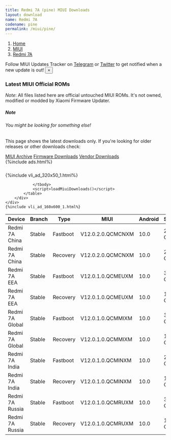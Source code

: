 ```yaml
---
title: Redmi 7A (pine) MIUI Downloads
layout: download
name: Redmi 7A
codename: pine
permalink: /miui/pine/
---
```

<nav aria-label="breadcrumb">
    <ol class="breadcrumb">
        <li class="breadcrumb-item"><a href="/">Home</a></li>
        <li class="breadcrumb-item"><a href="/miui/">MIUI</a></li>
        <li class="breadcrumb-item active" aria-current="page"><a href="/miui/pine/">Redmi 7A</a></li>
    </ol>
</nav>
<div class="alert alert-primary alert-dismissible fade show" role="alert">
    Follow MIUI Updates Tracker on <a href="https://t.me/MIUIUpdatesTracker" class="alert-link">Telegram</a>
     or <a href="https://twitter.com/MiFwUpdater" class="alert-link">Twitter</a> to get notified when a new update is out!
    <button type="button" class="close" data-dismiss="alert" aria-label="Close">
        <span aria-hidden="true">&times;</span>
    </button>
</div>

### Latest MIUI Official ROMs
*Note*: All files listed here are official untouched MIUI ROMs. It's not owned, modified or modded by Xiaomi Firmware Updater.
<div class="card">
  <div class="card-body">
    <h5 class="card-title">Note</h5>
    <h6 class="card-subtitle mb-2 text-muted">You might be looking for something else!</h6>
    <p class="card-text">This page shows the latest downloads only.
     If you're looking for older releases or other downloads check:</p>
    <a href="/archive/miui/pine/" class="card-link">MIUI Archive</a>
    <a href="/firmware/pine/" class="card-link">Firmware Downloads</a>
    <a href="/vendor/pine/" class="card-link">Vendor Downloads</a>
  </div>
</div>
{%include ads.html%}
<div class="row justify-content-center">
    <div class="col-10">
        <div class="table-responsive-md" style="margin-top: 25px;">
            {%include vli_ad_320x50_1.html%}
            <table id="miui" class="display dt-responsive nowrap compact table table-striped table-hover table-sm">
                <thead class="thead-dark">
                    <tr>
                        <th data-ref="device">Device</th>
                        <th data-ref="branch">Branch</th>
                        <th data-ref="type">Type</th>
                        <th data-ref="miui">MIUI</th>
                        <th data-ref="android">Android</th>
                        <th data-ref="size">Size</th>
                        <th data-ref="size">Date</th>
                        <th data-ref="link">Link</th>
                    </tr>
                </thead>
                <tbody>
                <tr><td>Redmi 7A China</td><td>Stable</td><td>Fastboot</td><td>V12.0.2.0.QCMCNXM</td><td>10.0</td><td>2.8 GB</td><td>2020-12-26</td><td><a href="/miui/pine/stable/V12.0.2.0.QCMCNXM/">Download</a></td></tr>
<tr><td>Redmi 7A China</td><td>Stable</td><td>Recovery</td><td>V12.0.2.0.QCMCNXM</td><td>10.0</td><td>2.0 GB</td><td>2021-01-06</td><td><a href="/miui/pine/stable/V12.0.2.0.QCMCNXM/">Download</a></td></tr>
<tr><td>Redmi 7A EEA</td><td>Stable</td><td>Fastboot</td><td>V12.0.1.0.QCMEUXM</td><td>10.0</td><td>3.3 GB</td><td>2021-01-26</td><td><a href="/miui/pine/stable/V12.0.1.0.QCMEUXM/">Download</a></td></tr>
<tr><td>Redmi 7A EEA</td><td>Stable</td><td>Recovery</td><td>V12.0.1.0.QCMEUXM</td><td>10.0</td><td>1.8 GB</td><td>2021-02-03</td><td><a href="/miui/pine/stable/V12.0.1.0.QCMEUXM/">Download</a></td></tr>
<tr><td>Redmi 7A Global</td><td>Stable</td><td>Fastboot</td><td>V12.0.1.0.QCMMIXM</td><td>10.0</td><td>3.3 GB</td><td>2021-01-21</td><td><a href="/miui/pine/stable/V12.0.1.0.QCMMIXM/">Download</a></td></tr>
<tr><td>Redmi 7A Global</td><td>Stable</td><td>Recovery</td><td>V12.0.1.0.QCMMIXM</td><td>10.0</td><td>1.8 GB</td><td>2021-01-29</td><td><a href="/miui/pine/stable/V12.0.1.0.QCMMIXM/">Download</a></td></tr>
<tr><td>Redmi 7A India</td><td>Stable</td><td>Fastboot</td><td>V12.0.1.0.QCMINXM</td><td>10.0</td><td>2.6 GB</td><td>2020-12-30</td><td><a href="/miui/pine/stable/V12.0.1.0.QCMINXM/">Download</a></td></tr>
<tr><td>Redmi 7A India</td><td>Stable</td><td>Recovery</td><td>V12.0.1.0.QCMINXM</td><td>10.0</td><td>1.8 GB</td><td>2021-01-08</td><td><a href="/miui/pine/stable/V12.0.1.0.QCMINXM/">Download</a></td></tr>
<tr><td>Redmi 7A Russia</td><td>Stable</td><td>Fastboot</td><td>V12.0.1.0.QCMRUXM</td><td>10.0</td><td>3.2 GB</td><td>2021-01-26</td><td><a href="/miui/pine/stable/V12.0.1.0.QCMRUXM/">Download</a></td></tr>
<tr><td>Redmi 7A Russia</td><td>Stable</td><td>Recovery</td><td>V12.0.1.0.QCMRUXM</td><td>10.0</td><td>1.8 GB</td><td>2021-02-01</td><td><a href="/miui/pine/stable/V12.0.1.0.QCMRUXM/">Download</a></td></tr>

                </tbody>
                <script>loadMiuiDownloads()</script>
            </table>
        </div>
    </div>
    {%include vli_ad_160x600_1.html%}
</div>
